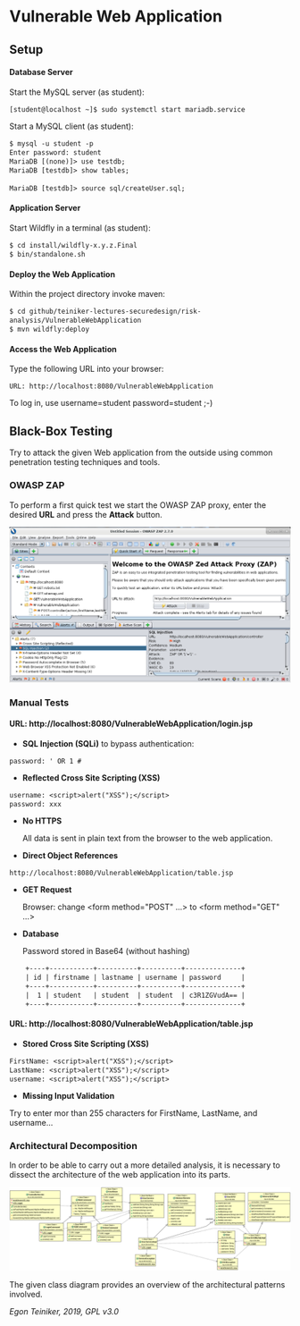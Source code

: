 # Vulnerable Web Application

## Setup

#### Database Server
Start the MySQL server (as student):
```
[student@localhost ~]$ sudo systemctl start mariadb.service 
```
 
Start a MySQL client (as student):
```
$ mysql -u student -p
Enter password: student
MariaDB [(none)]> use testdb;
MariaDB [testdb]> show tables;

MariaDB [testdb]> source sql/createUser.sql;	
```

#### Application Server

Start Wildfly in a terminal (as student):
```
$ cd install/wildfly-x.y.z.Final
$ bin/standalone.sh
```

#### Deploy the Web Application

Within the project directory invoke maven:
```
$ cd github/teiniker-lectures-securedesign/risk-analysis/VulnerableWebApplication
$ mvn wildfly:deploy
```

#### Access the Web Application

Type the following URL into your browser:

```
URL: http://localhost:8080/VulnerableWebApplication
```

To log in, use username=student password=student ;-)


## Black-Box Testing
Try to attack the given Web application from the outside using common
penetration testing techniques and tools.

### OWASP ZAP

To perform a first quick test we start the OWASP ZAP proxy, enter the 
desired **URL** and press the **Attack** button.

![ZAP Proxy](doc/ZAP-Analysis.png)

### Manual Tests

#### URL: http://localhost:8080/VulnerableWebApplication/login.jsp

* **SQL Injection (SQLi)** to bypass authentication: 
```
password: ' OR 1 #
```

* **Reflected Cross Site Scripting (XSS)**
```
username: <script>alert("XSS");</script>
password: xxx
```


* **No HTTPS** 
    
    All data is sent in plain text from the browser to the web application.

* **Direct Object References**
```
http://localhost:8080/VulnerableWebApplication/table.jsp
```
    

* **GET Request**
 
    Browser: change <form method="POST" ...> to <form method="GET" ...>


* **Database** 

    Password stored in Base64 (without hashing)
```
    +----+-----------+----------+----------+--------------+
    | id | firstname | lastname | username | password     |
    +----+-----------+----------+----------+--------------+
    |  1 | student   | student  | student  | c3R1ZGVudA== |
    +----+-----------+----------+----------+--------------+
```
    


#### URL: http://localhost:8080/VulnerableWebApplication/table.jsp

* **Stored Cross Site Scripting (XSS)**
```
FirstName: <script>alert("XSS");</script>
LastName: <script>alert("XSS");</script>
username: <script>alert("XSS");</script>
```

* **Missing Input Validation**

Try to enter mor than 255 characters for FirstName, LastName, and username...
 

### Architectural Decomposition

In order to be able to carry out a more detailed analysis, it is 
necessary to dissect the architecture of the web application into its 
parts. 

![ZAP Proxy](doc/ClassDiagram.png)

The given class diagram provides an overview of the architectural 
patterns involved.


*Egon Teiniker, 2019, GPL v3.0*